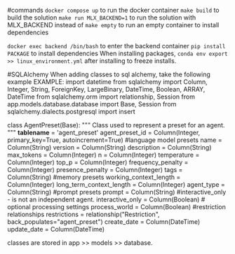 #commands
`docker compose up` to run the docker container
`make build` to build the solution
`make run MLX_BACKEND=1` to run the solution with MLX_BACKEND instead of 
`make empty` to run an empty container to install dependencies

`docker exec backend /bin/bash` to enter the backend container
`pip install PACKAGE` to install dependencies
When installing packages, `conda env export >> linux_environment.yml` after installing to freeze installs. 


#SQLAlchemy
When adding classes to sql alchemy, take the following example
EXAMPLE: 
import datetime
from sqlalchemy import Column, Integer, String, ForeignKey, LargeBinary, DateTime, Boolean, ARRAY, DateTime
from sqlalchemy.orm import relationship, Session
from app.models.database.database import Base, Session
from sqlalchemy.dialects.postgresql import insert

class AgentPreset(Base):
    """
    Class used to represent a preset for an agent.
    """
    __tablename__ = 'agent_preset'
    agent_preset_id = Column(Integer, primary_key=True, autoincrement=True)
    #language model presets
    name = Column(String)
    version = Column(String)
    description = Column(String)
    max_tokens = Column(Integer)
    n = Column(Integer)
    temperature = Column(Integer)
    top_p = Column(Integer)
    frequency_penalty = Column(Integer)
    presence_penalty = Column(Integer)
    tags = Column(String)
    #memory presets
    working_context_length = Column(Integer)
    long_term_context_length = Column(Integer)
    agent_type = Column(String)
    #prompt presets
    prompt = Column(String)
    #interactive_only - is not an independent agent.
    interactive_only = Column(Boolean)
    # optional processing settings
    process_world = Column(Boolean)
    #restriction relationships
    restrictions = relationship("Restriction", back_populates="agent_preset")
    create_date = Column(DateTime)
    update_date = Column(DateTime)

classes are stored in app >> models >> database. 




